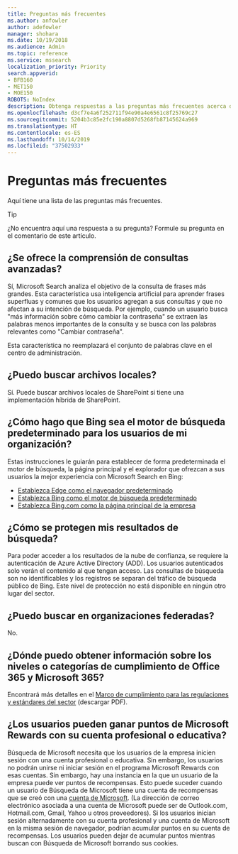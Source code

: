 ```yaml
---
title: Preguntas más frecuentes
ms.author: anfowler
author: adefowler
manager: shohara
ms.date: 10/19/2018
ms.audience: Admin
ms.topic: reference
ms.service: mssearch
localization_priority: Priority
search.appverid:
- BFB160
- MET150
- MOE150
ROBOTS: NoIndex
description: Obtenga respuestas a las preguntas más frecuentes acerca de la búsqueda empresarial y Microsoft Search
ms.openlocfilehash: d3cf7e4a6f252711f94e90a4e6561c8f25769c27
ms.sourcegitcommit: 5204b3c85e2fc190a8807d5268fb87145624a969
ms.translationtype: HT
ms.contentlocale: es-ES
ms.lasthandoff: 10/14/2019
ms.locfileid: "37502933"
---
```

# <a name="frequently-asked-questions"></a>Preguntas más frecuentes

Aquí tiene una lista de las preguntas más frecuentes.

> [!TIP]
> ¿No encuentra aquí una respuesta a su pregunta? Formule su pregunta en el comentario de este artículo.

## <a name="is-advanced-query-understanding-supported"></a>¿Se ofrece la comprensión de consultas avanzadas?

Sí, Microsoft Search analiza el objetivo de la consulta de frases más grandes. Esta característica usa inteligencia artificial para aprender frases superfluas y comunes que los usuarios agregan a sus consultas y que no afectan a su intención de búsqueda. Por ejemplo, cuando un usuario busca "más información sobre cómo cambiar la contraseña" se extraen las palabras menos importantes de la consulta y se busca con las palabras relevantes como "Cambiar contraseña".
  
Esta característica no reemplazará el conjunto de palabras clave en el centro de administración.
  
## <a name="can-you-search-for-files-on-premises"></a>¿Puedo buscar archivos locales?

Sí. Puede buscar archivos locales de SharePoint si tiene una implementación híbrida de SharePoint.
  
## <a name="how-do-i-make-bing-the-default-search-engine-for-people-in-my-org"></a>¿Cómo hago que Bing sea el motor de búsqueda predeterminado para los usuarios de mi organización?

Estas instrucciones le guiarán para establecer de forma predeterminada el motor de búsqueda, la página principal y el explorador que ofrezcan a sus usuarios la mejor experiencia con Microsoft Search en Bing:

- [Establezca Edge como el navegador predeterminado](set-default-browser.md)
- [Establezca Bing como el motor de búsqueda predeterminado](set-default-search-engine.md)
- [Establezca Bing.com como la página principal de la empresa](set-default-homepage.md)

  
## <a name="how-are-my-search-results-protected"></a>¿Cómo se protegen mis resultados de búsqueda?

Para poder acceder a los resultados de la nube de confianza, se requiere la autenticación de Azure Active Directory (ADD). Los usuarios autenticados solo verán el contenido al que tengan acceso. Las consultas de búsqueda son no identificables y los registros se separan del tráfico de búsqueda público de Bing. Este nivel de protección no está disponible en ningún otro lugar del sector.

## <a name="can-i-search-across-federated-organizations"></a>¿Puedo buscar en organizaciones federadas?

No.

## <a name="where-can-i-get-info-about-office-365-and-microsoft-365-compliance-tiers-and-categories"></a>¿Dónde puedo obtener información sobre los niveles o categorías de cumplimiento de Office 365 y Microsoft 365?

Encontrará más detalles en el [Marco de cumplimiento para las regulaciones y estándares del sector](https://download.microsoft.com/download/B/2/7/B27B3EF3-8849-4C18-8BA4-5AD755728620/Compliance%20Framework_customer%20guidance.pdf) (descargar PDF).

## <a name="can-users-earn-microsoft-rewards-points-with-their-work-or-school-account"></a>¿Los usuarios pueden ganar puntos de Microsoft Rewards con su cuenta profesional o educativa?

Búsqueda de Microsoft necesita que los usuarios de la empresa inicien sesión con una cuenta profesional o educativa. Sin embargo, los usuarios no podrán unirse ni iniciar sesión en el programa Microsoft Rewards con esas cuentas. Sin embargo, hay una instancia en la que un usuario de la empresa puede ver puntos de recompensas. Esto puede suceder cuando un usuario de Búsqueda de Microsoft tiene una cuenta de recompensas que se creó con una <a href="https://www.microsoft.com/en-us/welcome?rtc=1">cuenta de Microsoft</a>. (La dirección de correo electrónico asociada a una cuenta de Microsoft puede ser de Outlook.com, Hotmail.com, Gmail, Yahoo u otros proveedores). Si los usuarios inician sesión alternadamente con su cuenta profesional y una cuenta de Microsoft en la misma sesión de navegador, podrían acumular puntos en su cuenta de recompensas. Los usuarios pueden dejar de acumular puntos mientras buscan con Búsqueda de Microsoft borrando sus cookies. 

